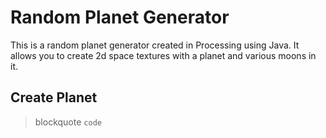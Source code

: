 # Random Planet Generator
This is a random planet generator created in Processing using Java. It allows you to create 2d space textures with a planet and various moons in it.
## Create Planet
> blockquote
`code`
